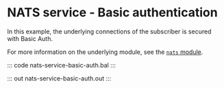 # NATS service - Basic authentication

In this example, the underlying connections of the subscriber is secured with Basic Auth. 

For more information on the underlying module, see the [`nats` module](https://lib.ballerina.io/ballerinax/nats/latest).

::: code nats-service-basic-auth.bal :::

::: out nats-service-basic-auth.out :::
